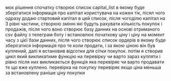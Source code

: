 моє рішення спочатку створює список capital_list в якому буде зберігатися інформація про капітал користувача на кожен тік, пісял чого одразу додаю стартовий капітал в цей список, після чогоділю капітал на 3 рівні частини, створюю змінні які будуть рахувати кількість покупок і продажів, після чого воно створює базу данних на основі отриманого csv файлу з телеграм боту і встановлює початкову ціну і ціну на момент часу з цієї бази данних, після чого створює список ордерів в якому буде зберігатися інформація про те коли продати, і за якою ціною він був куплений, далі я встановив відсотки для сітки покупок.
потім я створив цикл який викликатиме функцію на перевірку чи варто зараз купляти і рівно після них викликається функція яка перевіряє чи варто продавати те що вже куплено.
перевірка на покупку перевіряє якщо ціна меньша за встановлену раніше ціну покупки 
